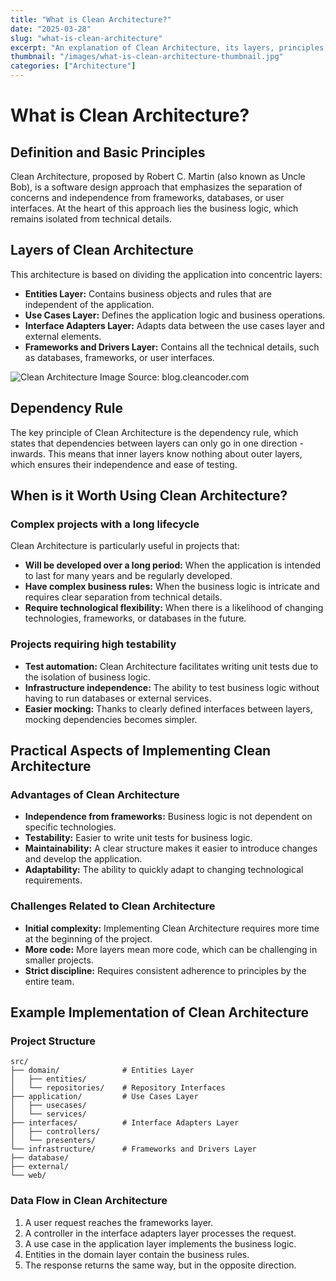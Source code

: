 ```yaml
---
title: "What is Clean Architecture?"
date: "2025-03-28"
slug: "what-is-clean-architecture"
excerpt: "An explanation of Clean Architecture, its layers, principles, and benefits."
thumbnail: "/images/what-is-clean-architecture-thumbnail.jpg"
categories: ["Architecture"]
---
```


# What is Clean Architecture?

## Definition and Basic Principles

Clean Architecture, proposed by Robert C. Martin (also known as Uncle Bob), is a software design approach that emphasizes the separation of concerns and independence from frameworks, databases, or user interfaces. At the heart of this approach lies the business logic, which remains isolated from technical details.

## Layers of Clean Architecture

This architecture is based on dividing the application into concentric layers:

* **Entities Layer:** Contains business objects and rules that are independent of the application.
* **Use Cases Layer:** Defines the application logic and business operations.
* **Interface Adapters Layer:** Adapts data between the use cases layer and external elements.
* **Frameworks and Drivers Layer:** Contains all the technical details, such as databases, frameworks, or user interfaces.

![Clean Architecture Image](/what-is-clean-architecture-architecture.png)
Source: blog.cleancoder.com

## Dependency Rule

The key principle of Clean Architecture is the dependency rule, which states that dependencies between layers can only go in one direction - inwards. This means that inner layers know nothing about outer layers, which ensures their independence and ease of testing.

## When is it Worth Using Clean Architecture?

### Complex projects with a long lifecycle

Clean Architecture is particularly useful in projects that:

* **Will be developed over a long period:** When the application is intended to last for many years and be regularly developed.
* **Have complex business rules:** When the business logic is intricate and requires clear separation from technical details.
* **Require technological flexibility:** When there is a likelihood of changing technologies, frameworks, or databases in the future.

### Projects requiring high testability

* **Test automation:** Clean Architecture facilitates writing unit tests due to the isolation of business logic.
* **Infrastructure independence:** The ability to test business logic without having to run databases or external services.
* **Easier mocking:** Thanks to clearly defined interfaces between layers, mocking dependencies becomes simpler.

## Practical Aspects of Implementing Clean Architecture

### Advantages of Clean Architecture

* **Independence from frameworks:** Business logic is not dependent on specific technologies.
* **Testability:** Easier to write unit tests for business logic.
* **Maintainability:** A clear structure makes it easier to introduce changes and develop the application.
* **Adaptability:** The ability to quickly adapt to changing technological requirements.

### Challenges Related to Clean Architecture

* **Initial complexity:** Implementing Clean Architecture requires more time at the beginning of the project.
* **More code:** More layers mean more code, which can be challenging in smaller projects.
* **Strict discipline:** Requires consistent adherence to principles by the entire team.

## Example Implementation of Clean Architecture

### Project Structure

```text
src/
├── domain/              # Entities Layer
│   ├── entities/
│   └── repositories/    # Repository Interfaces
├── application/         # Use Cases Layer
│   ├── usecases/
│   └── services/
├── interfaces/          # Interface Adapters Layer
│   ├── controllers/
│   └── presenters/
└── infrastructure/      # Frameworks and Drivers Layer
├── database/
├── external/
└── web/
```

### Data Flow in Clean Architecture

1.  A user request reaches the frameworks layer.
2.  A controller in the interface adapters layer processes the request.
3.  A use case in the application layer implements the business logic.
4.  Entities in the domain layer contain the business rules.
5.  The response returns the same way, but in the opposite direction.
